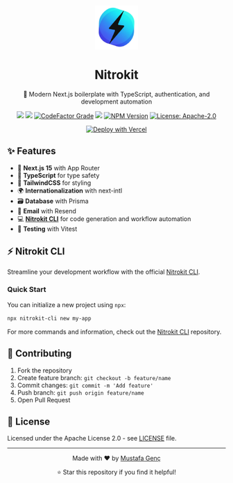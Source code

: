 <div align="center">
  <a href="https://nitrokit.tr">
    <img alt="Nitrokit Logo" src="https://raw.githubusercontent.com/nitrokit/nitrokit-nextjs/refs/heads/main/public/images/logos/nitrokit.png" height="100">
  </a>

# Nitrokit

🚀 Modern Next.js boilerplate with TypeScript, authentication, and development automation

<a href="https://github.com/nitrokit/nitrokit-nextjs"><img src="https://vercelbadge.vercel.app/api/nitrokit/nitrokit-nextjs"/></a> <a href="https://codecov.io/gh/nitrokit/nitrokit-nextjs"><img src="https://codecov.io/gh/nitrokit/nitrokit-nextjs/graph/badge.svg?token=7V4UDZX9FC"/></a> <a href="https://www.codefactor.io/repository/github/nitrokit/nitrokit-nextjs"><img src="https://img.shields.io/codefactor/grade/github/nitrokit/nitrokit-nextjs?style=flat" alt="CodeFactor Grade"></a> <a title="Crowdin" target="_blank" href="https://crowdin.com/project/nitrokit"><img src="https://badges.crowdin.net/nitrokit/localized.svg"></a> <a href="https://www.npmjs.com/package/nitrokit-cli"><img alt="NPM Version" src="https://img.shields.io/npm/v/nitrokit-cli?label=nitrokit-cli"></a> <a href="https://opensource.org/licenses/Apache-2.0"><img src="https://img.shields.io/badge/License-Apache%202.0-blue.svg" alt="License: Apache-2.0"></a> 

[![Deploy with Vercel](https://vercel.com/button)](https://vercel.com/new/clone?repository-url=http%3A%2F%2Fgithub.com%2Fnitrokit%2Fnitrokit-nextjs&env=AUTH_SECRET,DATABASE_URL,GOOGLE_SITE_VERIFICATION,GOOGLE_ANALYTICS,YANDEX_VERIFICATION,EMAIL_PROVIDER,RESEND_API_KEY,RESEND_AUDIENCE_ID,RESEND_FROM_EMAIL,UPSTASH_REDIS_REST_URL&project-name=nitrokit&repository-name=nitrokit-nextjs&demo-title=Nitrokit&demo-description=%F0%9F%9A%80%20A%20modern%20and%20production-ready%20Next.js%20boilerplate.%20It%20provides%20a%20quick%20start%20with%20TypeScript%2C%20i18n%20support%2C%20and%20automated%20tooling.&demo-url=https%3A%2F%2Fpreview.nitrokit.tr&demo-image=https%3A%2F%2Fraw.githubusercontent.com%2Fnitrokit%2Fnitrokit-nextjs%2Frefs%2Fheads%2Fmain%2Fpublic%2Fscreenshots%2Fscreenshot-1.png)

</div>

## ✨ Features

- 🚀 **Next.js 15** with App Router
- 📘 **TypeScript** for type safety
- 🎨 **TailwindCSS** for styling
- 🌍 **Internationalization** with next-intl
- 🗃️ **Database** with Prisma
- 📧 **Email** with Resend
- 💻 **[Nitrokit CLI](https://github.com/nitrokit/nitrokit-cli)** for code generation and workflow automation
- 🧪 **Testing** with Vitest

## ⚡️ Nitrokit CLI

Streamline your development workflow with the official [Nitrokit CLI](https://github.com/nitrokit/nitrokit-cli).

### Quick Start

You can initialize a new project using `npx`:

```bash
npx nitrokit-cli new my-app
```

For more commands and information, check out the [Nitrokit CLI](https://github.com/nitrokit/nitrokit-cli) repository.

## 🤝 Contributing

1. Fork the repository
2. Create feature branch: `git checkout -b feature/name`
3. Commit changes: `git commit -m 'Add feature'`
4. Push branch: `git push origin feature/name`
5. Open Pull Request

## 📝 License

Licensed under the Apache License 2.0 - see [LICENSE](LICENSE) file.

---

<div align="center">
  <p>Made with ❤️ by <a href="https://mustafagenc.info">Mustafa Genç</a></p>
  <p>⭐ Star this repository if you find it helpful!</p>
</div>
